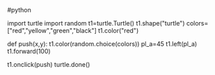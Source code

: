 #python

import turtle
import random
t1=turtle.Turtle()
t1.shape("turtle")
colors=["red","yellow","green","black"]
t1.color("red")

def push(x,y):
    t1.color(random.choice(colors))
    pl_a=45
    t1.left(pl_a)
    t1.forward(100)
    
t1.onclick(push)
turtle.done()
